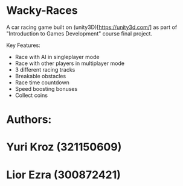 # Wacky-Races
A car racing game built on (unity3D)[https://unity3d.com/] as part of "Introduction to Games Development" course final project.

Key Features:
  - Race with AI in singleplayer mode
  - Race with other players in multiplayer mode
  - 3 different racing tracks
  - Breakable obstacles
  - Race time countdown
  - Speed boosting bonuses
  - Collect coins

# Authors:
# Yuri Kroz (321150609)
# Lior Ezra (300872421)
